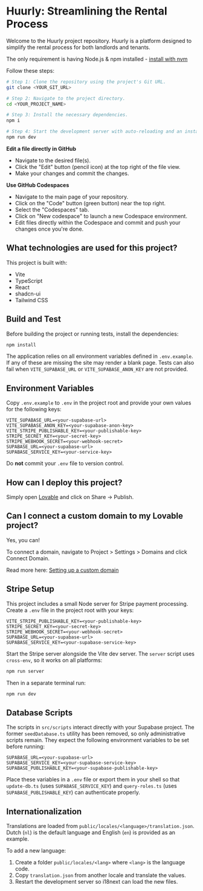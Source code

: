 # Huurly: Streamlining the Rental Process

Welcome to the Huurly project repository. Huurly is a platform designed to simplify the rental process for both landlords and tenants.

The only requirement is having Node.js & npm installed - [install with nvm](https://github.com/nvm-sh/nvm#installing-and-updating)

Follow these steps:

```sh
# Step 1: Clone the repository using the project's Git URL.
git clone <YOUR_GIT_URL>

# Step 2: Navigate to the project directory.
cd <YOUR_PROJECT_NAME>

# Step 3: Install the necessary dependencies.
npm i

# Step 4: Start the development server with auto-reloading and an instant preview.
npm run dev
```



**Edit a file directly in GitHub**

- Navigate to the desired file(s).
- Click the "Edit" button (pencil icon) at the top right of the file view.
- Make your changes and commit the changes.

**Use GitHub Codespaces**

- Navigate to the main page of your repository.
- Click on the "Code" button (green button) near the top right.
- Select the "Codespaces" tab.
- Click on "New codespace" to launch a new Codespace environment.
- Edit files directly within the Codespace and commit and push your changes once you're done.

## What technologies are used for this project?

This project is built with:

- Vite
- TypeScript
- React
- shadcn-ui
- Tailwind CSS

## Build and Test

Before building the project or running tests, install the dependencies:

```sh
npm install
```


The application relies on all environment variables defined in `.env.example`. If any of these are missing the site may render a blank page. Tests can also fail when `VITE_SUPABASE_URL` or `VITE_SUPABASE_ANON_KEY` are not provided.

## Environment Variables

Copy `.env.example` to `.env` in the project root and provide your own values for the following keys:

```env
VITE_SUPABASE_URL=<your-supabase-url>
VITE_SUPABASE_ANON_KEY=<your-supabase-anon-key>
VITE_STRIPE_PUBLISHABLE_KEY=<your-publishable-key>
STRIPE_SECRET_KEY=<your-secret-key>
STRIPE_WEBHOOK_SECRET=<your-webhook-secret>
SUPABASE_URL=<your-supabase-url>
SUPABASE_SERVICE_KEY=<your-service-key>
```
Do **not** commit your `.env` file to version control.


## How can I deploy this project?

Simply open [Lovable](https://lovable.dev/projects/a34df531-6d73-49f2-a598-55dce02e8cba) and click on Share -> Publish.

## Can I connect a custom domain to my Lovable project?

Yes, you can!

To connect a domain, navigate to Project > Settings > Domains and click Connect Domain.

Read more here: [Setting up a custom domain](https://docs.lovable.dev/tips-tricks/custom-domain#step-by-step-guide)

## Stripe Setup

This project includes a small Node server for Stripe payment processing.
Create a `.env` file in the project root with your keys:

```env
VITE_STRIPE_PUBLISHABLE_KEY=<your-publishable-key>
STRIPE_SECRET_KEY=<your-secret-key>
STRIPE_WEBHOOK_SECRET=<your-webhook-secret>
SUPABASE_URL=<your-supabase-url>
SUPABASE_SERVICE_KEY=<your-supabase-service-key>
```

Start the Stripe server alongside the Vite dev server. The `server` script uses `cross-env`,
so it works on all platforms:

```sh
npm run server
```

Then in a separate terminal run:

```sh
npm run dev
```


## Database Scripts

The scripts in `src/scripts` interact directly with your Supabase project. The former `seedDatabase.ts` utility has been removed, so only administrative scripts remain. They expect the following environment variables to be set before running:

```env
SUPABASE_URL=<your-supabase-url>
SUPABASE_SERVICE_KEY=<your-supabase-service-key>
SUPABASE_PUBLISHABLE_KEY=<your-supabase-publishable-key>
```

Place these variables in a `.env` file or export them in your shell so that
`update-db.ts` (uses `SUPABASE_SERVICE_KEY`) and `query-roles.ts` (uses
`SUPABASE_PUBLISHABLE_KEY`) can authenticate properly.

## Internationalization

Translations are loaded from `public/locales/<language>/translation.json`. Dutch
(`nl`) is the default language and English (`en`) is provided as an example.

To add a new language:

1. Create a folder `public/locales/<lang>` where `<lang>` is the language code.
2. Copy `translation.json` from another locale and translate the values.
3. Restart the development server so i18next can load the new files.
